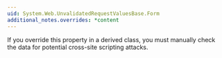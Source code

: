 ```yaml
---
uid: System.Web.UnvalidatedRequestValuesBase.Form
additional_notes.overrides: *content
---
```


<p>If you override this property in a derived class, you must manually check the data for potential cross-site scripting attacks.</p>


